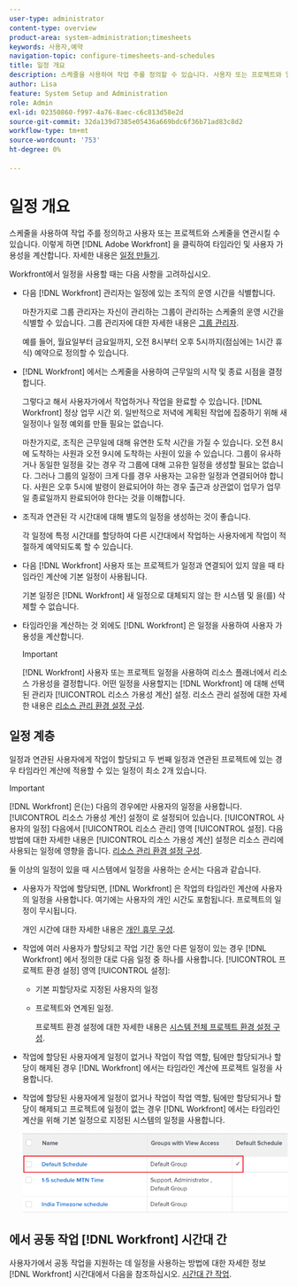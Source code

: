 ```yaml
---
user-type: administrator
content-type: overview
product-area: system-administration;timesheets
keywords: 사용자,예약
navigation-topic: configure-timesheets-and-schedules
title: 일정 개요
description: 스케줄을 사용하여 작업 주를 정의할 수 있습니다. 사용자 또는 프로젝트와 일정을 연결할 수 있습니다. 이렇게 하면 [!DNL Adobe Workfront] 을 클릭하여 타임라인 및 사용자 가용성을 계산합니다. 자세한 내용은 예약 만들기 를 참조하십시오.
author: Lisa
feature: System Setup and Administration
role: Admin
exl-id: 02350860-f997-4a76-8aec-c6c813d58e2d
source-git-commit: 32da139d7385e05436a669bdc6f36b71ad83c8d2
workflow-type: tm+mt
source-wordcount: '753'
ht-degree: 0%

---
```


# 일정 개요

<!-- Audited: 1/2024 -->

스케줄을 사용하여 작업 주를 정의하고 사용자 또는 프로젝트와 스케줄을 연관시킬 수 있습니다. 이렇게 하면 [!DNL Adobe Workfront] 을 클릭하여 타임라인 및 사용자 가용성을 계산합니다. 자세한 내용은 [일정 만들기](../../../administration-and-setup/set-up-workfront/configure-timesheets-schedules/create-schedules.md).

Workfront에서 일정을 사용할 때는 다음 사항을 고려하십시오.

* 다음 [!DNL Workfront] 관리자는 일정에 있는 조직의 운영 시간을 식별합니다.

  마찬가지로 그룹 관리자는 자신이 관리하는 그룹이 관리하는 스케줄의 운영 시간을 식별할 수 있습니다. 그룹 관리자에 대한 자세한 내용은 [그룹 관리자](../../../administration-and-setup/manage-groups/group-roles/group-administrators.md).

  예를 들어, 월요일부터 금요일까지, 오전 8시부터 오후 5시까지(점심에는 1시간 휴식) 예약으로 정의할 수 있습니다.

* [!DNL Workfront] 에서는 스케줄을 사용하여 근무일의 시작 및 종료 시점을 결정합니다.

  그렇다고 해서 사용자가에서 작업하거나 작업을 완료할 수 있습니다. [!DNL Workfront] 정상 업무 시간 외. 일반적으로 저녁에 계획된 작업에 집중하기 위해 새 일정이나 일정 예외를 만들 필요는 없습니다.

  마찬가지로, 조직은 근무일에 대해 유연한 도착 시간을 가질 수 있습니다. 오전 8시에 도착하는 사원과 오전 9시에 도착하는 사원이 있을 수 있습니다. 그룹이 유사하거나 동일한 일정을 갖는 경우 각 그룹에 대해 고유한 일정을 생성할 필요는 없습니다. 그러나 그룹의 일정이 크게 다를 경우 사용자는 고유한 일정과 연결되어야 합니다. 사원은 오후 5시에 발령이 완료되어야 하는 경우 출근과 상관없이 업무가 업무일 종료일까지 완료되어야 한다는 것을 이해합니다.

* 조직과 연관된 각 시간대에 대해 별도의 일정을 생성하는 것이 좋습니다.

  각 일정에 특정 시간대를 할당하여 다른 시간대에서 작업하는 사용자에게 작업이 적절하게 예약되도록 할 수 있습니다.

* 다음 [!DNL Workfront] 사용자 또는 프로젝트가 일정과 연결되어 있지 않을 때 타임라인 계산에 기본 일정이 사용됩니다.

  기본 일정은 [!DNL Workfront] 새 일정으로 대체되지 않는 한 시스템 및 을(를) 삭제할 수 없습니다.

* 타임라인을 계산하는 것 외에도 [!DNL Workfront] 은 일정을 사용하여 사용자 가용성을 계산합니다.

  >[!IMPORTANT]
  >
  >[!DNL Workfront] 사용자 또는 프로젝트 일정을 사용하여 리소스 플래너에서 리소스 가용성을 결정합니다. 어떤 일정을 사용할지는 [!DNL Workfront] 에 대해 선택된 관리자 [!UICONTROL 리소스 가용성 계산] 설정. 리소스 관리 설정에 대한 자세한 내용은 [리소스 관리 환경 설정 구성](../../../administration-and-setup/set-up-workfront/configure-system-defaults/configure-resource-mgmt-preferences.md).

## 일정 계층

일정과 연관된 사용자에게 작업이 할당되고 두 번째 일정과 연관된 프로젝트에 있는 경우 타임라인 계산에 적용할 수 있는 일정이 최소 2개 있습니다.

>[!IMPORTANT]
>
>[!DNL Workfront] 은(는) 다음의 경우에만 사용자의 일정을 사용합니다. [!UICONTROL 리소스 가용성 계산] 설정이 로 설정되어 있습니다. [!UICONTROL 사용자의 일정] 다음에서 [!UICONTROL 리소스 관리] 영역 [!UICONTROL 설정]. 다음 방법에 대한 자세한 내용은 [!UICONTROL 리소스 가용성 계산] 설정은 리소스 관리에 사용되는 일정에 영향을 줍니다. [리소스 관리 환경 설정 구성](../../../administration-and-setup/set-up-workfront/configure-system-defaults/configure-resource-mgmt-preferences.md).

둘 이상의 일정이 있을 때 시스템에서 일정을 사용하는 순서는 다음과 같습니다.

* 사용자가 작업에 할당되면, [!DNL Workfront] 은 작업의 타임라인 계산에 사용자의 일정을 사용합니다. 여기에는 사용자의 개인 시간도 포함됩니다. 프로젝트의 일정이 무시됩니다.

  개인 시간에 대한 자세한 내용은 [개인 휴무 구성](../../../workfront-basics/manage-your-account-and-profile/configuring-your-user-profile/personal-time-overview.md).

* 작업에 여러 사용자가 할당되고 작업 기간 동안 다른 일정이 있는 경우 [!DNL Workfront] 에서 정의한 대로 다음 일정 중 하나를 사용합니다. [!UICONTROL 프로젝트 환경 설정] 영역 [!UICONTROL 설정]:

   * 기본 피할당자로 지정된 사용자의 일정
   * 프로젝트와 연계된 일정.

     프로젝트 환경 설정에 대한 자세한 내용은 [시스템 전체 프로젝트 환경 설정 구성](../../../administration-and-setup/set-up-workfront/configure-system-defaults/set-project-preferences.md).

* 작업에 할당된 사용자에게 일정이 없거나 작업이 작업 역할, 팀에만 할당되거나 할당이 해제된 경우 [!DNL Workfront] 에서는 타임라인 계산에 프로젝트 일정을 사용합니다.
* 작업에 할당된 사용자에게 일정이 없거나 작업이 작업 역할, 팀에만 할당되거나 할당이 해제되고 프로젝트에 일정이 없는 경우 [!DNL Workfront] 에서는 타임라인 계산을 위해 기본 일정으로 지정된 시스템의 일정을 사용합니다.

  ![](assets/default-schedule.png)

## 에서 공동 작업 [!DNL Workfront] 시간대 간

사용자가에서 공동 작업을 지원하는 데 일정을 사용하는 방법에 대한 자세한 정보 [!DNL Workfront] 시간대에서 다음을 참조하십시오. [시간대 간 작업](../../../workfront-basics/tips-tricks-and-troubleshooting/working-across-timezones.md).
